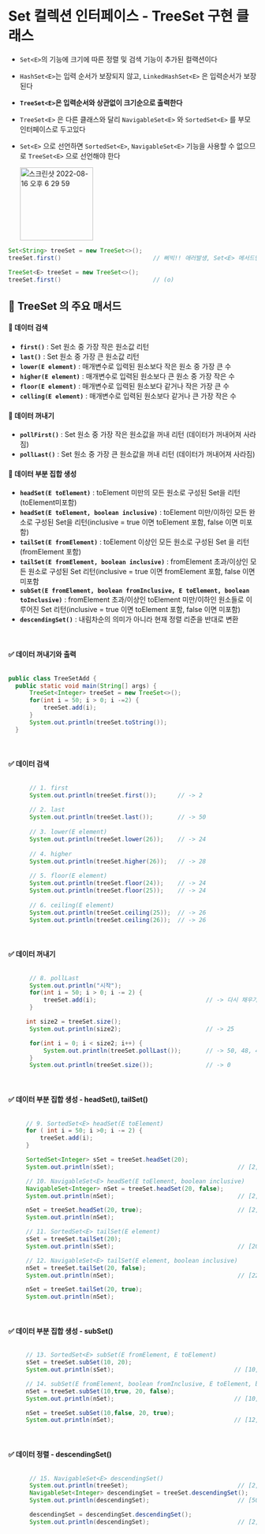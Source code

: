 # Set 컬렉션 인터페이스 - TreeSet 구현 클래스
  - `Set<E>`의 기능에 크기에 따른 정렬 및 검색 기능이 추가된 컬랙션이다
  - `HashSet<E>`는 입력 순서가 보장되지 않고, `LinkedHashSet<E>` 은 입력순서가 보장된다
  - **`TreeSet<E>`은 입력순서와 상관없이 크기순으로 출력한다**
  - `TreeSet<E>` 은 다른 클래스와 달리 `NavigableSet<E>` 와 `SortedSet<E>` 를 부모 인터페이스로 두고있다
  - `Set<E>` 으로 선언하면 `SortedSet<E>`, `NavigableSet<E>` 기능을 사용할 수 없으므로 `TreeSet<E>` 으로 선언해야 한다

      <img width="148" alt="스크린샷 2022-08-16 오후 6 29 59" src="https://user-images.githubusercontent.com/101084642/184846830-5caecb46-e88f-4a58-862a-1538c9760e49.png">

```java
Set<String> treeSet = new TreeSet<>();
treeSet.first()                          // 삐빅!! 애러발생, Set<E> 메서드만 사용가능!

TreeSet<E> treeSet = new TreeSet<>();
treeSet.first()                          // (o) 
```

## 🔎 TreeSet<E> 의 주요 매서드
  
  #### 📌 데이터 검색
  
  - **`first()`** : Set 원소 중 가장 작은 원소값 리턴
  - **`last()`** : Set 원소 중 가장 큰 원소값 리턴
  - **`lower(E element)`** : 매개변수로 입력된 원소보다 작은 원소 중 가장 큰 수
  - **`higher(E element)`** : 매개변수로 입력된 원소보다 큰 원소 중 가장 작은 수
  - **`floor(E element)`** : 매개변수로 입력된 원소보다 같거나 작은 가장 큰 수
  - **`celling(E element)`** : 매개변수로 입력된 원소보다 같거나 큰 가장 작은 수
  
  #### 📌 데이터 꺼내기
  
  - **`pollFirst()`** : Set 원소 중 가장 작은 원소값을 꺼내 리턴 (데이터가 꺼내어져 사라짐)
  - **`pollLast()`** : Set 원소 중 가장 큰 원소값을 꺼내 리턴 (데이터가 꺼내어져 사라짐) 
  
  #### 📌 데이터 부분 집합 생성
  
  - **`headSet(E toElement)`** : toElement 미만의 모든 원소로 구성된 Set<E>을 리턴(toElement미포함)
  - **`headSet(E toElement, boolean inclusive)`** : toElement 미만/이하인 모든 완소로 구성된 Set을 리턴(inclusive = true 이면 toElement 포함, false 이면 미포함)
  - **`tailSet(E fromElement)`** : toElement 이상인 모든 원소로 구성된 Set<E> 을 리턴(fromElement 포함)
  - **`tailSet(E fromElement, boolean inclusive)`** : fromElement 초과/이상인 모든 원소로 구성된 Set<E> 리턴(inclusive = true 이면 fromElement 포함, false 이면 미포함
  - **`subSet(E fromElement, boolean fromInclusive, E toElement, boolean toInclusive)`** : fromElement 초과/이상인 toElement 미만/이하인 원소들로 이루어진 Set<E> 리턴(inclusive = true 이면 toElement 포함, false 이면 미포함)
  - **`descendingSet()`** : 내림차순의 의미가 아니라 현재 정렬 리준을 반대로 변환
  
  <br>
  
  #### ✅ 데이터 꺼내기와 출력
  ```java
  
  public class TreeSetAdd {
    public static void main(String[] args) {
        TreeSet<Integer> treeSet = new TreeSet<>();
        for(int i = 50; i > 0; i -=2) {
            treeSet.add(i);
        }
        System.out.println(treeSet.toString());
    }
  
  ```
  
  <br>
  
  #### ✅ 데이터 검색
  ```java
  
        // 1. first
        System.out.println(treeSet.first());      // -> 2
        
        // 2. last
        System.out.println(treeSet.last());       // -> 50
        
        // 3. lower(E element)
        System.out.println(treeSet.lower(26));    // -> 24
        
        // 4. higher
        System.out.println(treeSet.higher(26));   // -> 28
        
        // 5. floor(E element)
        System.out.println(treeSet.floor(24));    // -> 24
        System.out.println(treeSet.floor(25));    // -> 24
        
        // 6. ceiling(E element)
        System.out.println(treeSet.ceiling(25));  // -> 26
        System.out.println(treeSet.ceiling(26));  // -> 26
  
  ```
  
  <br>
  
   #### ✅ 데이터 꺼내기
  ```java
  
        // 8. pollLast
        System.out.println("시작");
        for(int i = 50; i > 0; i -= 2) {
            treeSet.add(i);                               // -> 다시 채우기
        }

       int size2 = treeSet.size();
        System.out.println(size2);                        // -> 25

        for(int i = 0; i < size2; i++) {
            System.out.println(treeSet.pollLast());       // -> 50, 48, 46'''     
        }
        System.out.println(treeSet.size());               // -> 0
  
  ``` 

  <br>
  
   #### ✅ 데이터 부분 집합 생성 - headSet(), tailSet()
   ```java
  
        // 9. SortedSet<E> headSet(E toElement)
        for ( int i = 50; i >0; i -= 2) {
            treeSet.add(i);
        }

        SortedSet<Integer> sSet = treeSet.headSet(20);
        System.out.println(sSet);                                   // [2, 4, ..., 16, 18]

        // 10. NavigableSet<E> headSet(E toElement, boolean inclusive)
        NavigableSet<Integer> nSet = treeSet.headSet(20, false);
        System.out.println(nSet);                                   // [2, 4, ..., 16, 18]

        nSet = treeSet.headSet(20, true);                           // [2, 4, ..., 18, 20]             
        System.out.println(nSet);

        // 11. SortedSet<E> tailSet(E element)
        sSet = treeSet.tailSet(20);
        System.out.println(sSet);                                   // [20, 22, ... 48, 50]

        // 12. NavigableSet<E> tailSet(E element, boolean inclusive)
        nSet = treeSet.tailSet(20, false);
        System.out.println(nSet);                                   // [22, 24, ..., 48, 50]

        nSet = treeSet.tailSet(20, true);
        System.out.println(nSet);
  
  
  ```
  
  <br>
  
   #### ✅ 데이터 부분 집합 생성 - subSet()
   ```java
  
        // 13. SortedSet<E> subSet(E fromElement, E toElement)
        sSet = treeSet.subSet(10, 20);
        System.out.println(sSet);                                  // [10, 12, 14, 16, 18]

        // 14. subSet(E fromElement, boolean fromInclusive, E toElement, boolean toInclusive)
        nSet = treeSet.subSet(10,true, 20, false);
        System.out.println(nSet);                                  // [10, 12, 14, 16, 18]

        nSet = treeSet.subSet(10,false, 20, true);
        System.out.println(nSet);                                  // [12, 14, 16, 18, 20]
  
   ```
  
  <br>
  
  #### ✅ 데이터 정렬 - descendingSet()
  
  ```java
  
        // 15. NavigableSet<E> descendingSet()
        System.out.println(treeSet);                               // [2, 4, ..., 48, 50]
        NavigableSet<Integer> descendingSet = treeSet.descendingSet();
        System.out.println(descendingSet);                         // [50, 48, ..., 4, 2]

        descendingSet = descendingSet.descendingSet();
        System.out.println(descendingSet);                         // [2, 4, ..., 48, 50]
  
  ```
  
